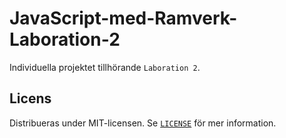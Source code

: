 # JavaScript-med-Ramverk-Laboration-2

Individuella projektet tillhörande `Laboration 2`.

## Licens

Distribueras under MIT-licensen. Se [`LICENSE`](LICENSE) för mer information.
